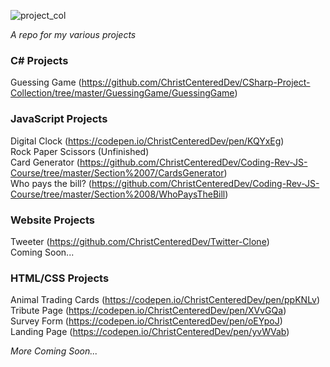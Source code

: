 
![project_col](https://user-images.githubusercontent.com/24855472/36937843-499609f4-1ee7-11e8-8ba4-2025a74f5f80.png)

*A repo for my various projects*


### C# Projects
Guessing Game (https://github.com/ChristCenteredDev/CSharp-Project-Collection/tree/master/GuessingGame/GuessingGame)


### JavaScript Projects
Digital Clock (https://codepen.io/ChristCenteredDev/pen/KQYxEg) <br>
Rock Paper Scissors (Unfinished) <br>
Card Generator (https://github.com/ChristCenteredDev/Coding-Rev-JS-Course/tree/master/Section%2007/CardsGenerator) <br>
Who pays the bill? (https://github.com/ChristCenteredDev/Coding-Rev-JS-Course/tree/master/Section%2008/WhoPaysTheBill) <br>


### Website Projects
Tweeter (https://github.com/ChristCenteredDev/Twitter-Clone)<br>
Coming Soon... <br>


### HTML/CSS Projects
Animal Trading Cards (https://codepen.io/ChristCenteredDev/pen/ppKNLv) <br>
Tribute Page (https://codepen.io/ChristCenteredDev/pen/XVvGQa) <br>
Survey Form (https://codepen.io/ChristCenteredDev/pen/oEYpoJ) <br>
Landing Page (https://codepen.io/ChristCenteredDev/pen/yvWVab) <br>

*More Coming Soon...*